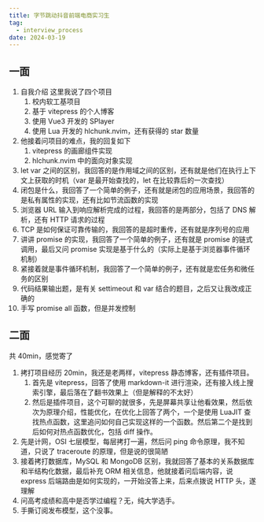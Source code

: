 ```yaml
---
title: 字节跳动抖音前端电商实习生
tag:
  - interview_process
date: 2024-03-19
---
```


## 一面

1. 自我介绍
   这里我说了四个项目
   1. 校内软工基项目
   1. 基于 vitepress 的个人博客
   1. 使用 Vue3 开发的 SPlayer
   1. 使用 Lua 开发的 hlchunk.nvim，还有获得的 star 数量
1. 他接着问项目的难点，我的回复如下
   1. vitepress 的画廊组件实现
   1. hlchunk.nvim 中的面向对象实现
1. let var 之间的区别，我回答的是作用域之间的区别，还有就是他们在执行上下文上获取的时机（var 是最开始查找的，let 在比较靠后的一次查找）
1. 闭包是什么，我回答了一个简单的例子，还有就是闭包的应用场景，我回答的是私有属性的实现，还有比如节流函数的实现
1. 浏览器 URL 输入到响应解析完成的过程，我回答的是两部分，包括了 DNS 解析，还有 HTTP 请求的过程
1. TCP 是如何保证可靠传输的，我回答的是超时重传，还有就是序列号的应用
1. 讲讲 promise 的实现，我回答了一个简单的例子，还有就是 promise 的链式调用，最后又问 promise 实现是基于什么的（实际上是基于浏览器事件循环机制）
1. 紧接着就是事件循环机制，我回答了一个简单的例子，还有就是宏任务和微任务的区别
1. 代码结果输出题，是有关 settimeout 和 var 结合的题目，之后又让我改成正确的
1. 手写 promise all 函数，但是并发控制

## 二面

共 40min，感觉寄了

1. 拷打项目经历 20min，我还是老两样，vitepress 静态博客，还有插件项目。
   1. 首先是 vitepress，回答了使用 markdown-it 进行渲染，还有接入线上搜索引擎，最后落在了翻书效果上（但是解释的不太好）
   1. 然后是插件项目，这个可聊的就很多，先是屏幕共享让他看效果，然后依次为原理介绍，性能优化，在优化上回答了两个，一个是使用 LuaJIT 查找热点函数，这里追问如何自己实现这样的一个函数。然后第二个是找到后如何对热点函数优化，包括 diff 操作。
1. 先是计网，OSI 七层模型，每层拷打一遍，然后问 ping 命令原理，我不知道，只说了 traceroute 的原理，但是说的很简陋
1. 接着拷打数据库，MySQL 和 MongoDB 区别，我就回答了基本的关系数据库和半结构化数据，最后补充 ORM 相关信息，他就接着问后端内容，说 express 后端路由是如何实现的，一开始没答上来，后来点拨说 HTTP 头，遂理解
1. 问高考成绩和高中是否学过编程？无，纯大学选手。
1. 手撕订阅发布模型，这个没事。
